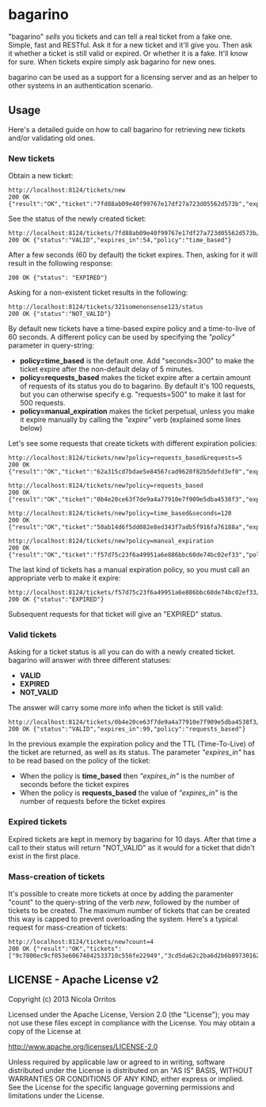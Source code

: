 bagarino
========
"bagarino" _sells_ you tickets and can tell a real ticket from a fake one. Simple, fast and RESTful.
Ask it for a new ticket and it'll give you. Then ask it whether a ticket is still valid or expired. Or whether it is a fake. It'll know for sure.
When tickets expire simply ask bagarino for new ones.

bagarino can be used as a support for a licensing server and as an helper to other systems in an authentication scenario.


Usage
-----
Here's a detailed guide on how to call bagarino for retrieving new tickets and/or validating old ones.

### New tickets
Obtain a new ticket:

    http://localhost:8124/tickets/new
    200 OK {"result":"OK","ticket":"7fd88ab09e40f99767e17df27a723d05562d573b","expires_in":60,"policy":"time_based"}

See the status of the newly created ticket:

    http://localhost:8124/tickets/7fd88ab09e40f99767e17df27a723d05562d573b/status
    200 OK {"status":"VALID","expires_in":54,"policy":"time_based"}

After a few seconds (60 by default) the ticket expires. Then, asking for it will result in the following response:

    200 OK {"status": "EXPIRED"}

Asking for a non-existent ticket results in the following:

    http://localhost:8124/tickets/321somenonsense123/status
    200 OK {"status":"NOT_VALID"}

By default new tickets have a time-based expire policy and a time-to-live of 60 seconds.
A different policy can be used by specifying the _"policy"_ parameter in query-string:
 * **policy=time_based** is the default one. Add "seconds=300" to make the ticket expire after the non-default delay of 5 minutes.
 * **policy=requests_based** makes the ticket expire after a certain amount of requests of its status you do to bagarino. By default it's 100 requests, but you can otherwise specify e.g. "requests=500" to make it last for 500 requests.
 * **policy=manual_expiration** makes the ticket perpetual, unless you make it expire manually by calling the _"expire"_ verb (explained some lines below)

Let's see some requests that create tickets with different expiration policies:

    http://localhost:8124/tickets/new?policy=requests_based&requests=5
    200 OK {"result":"OK","ticket":"62a315cd7bdae5e84567cad9620f82b5defd3ef0","expires_in":5,"policy":"requests_based"}
    
    http://localhost:8124/tickets/new?policy=requests_based
    200 OK {"result":"OK","ticket":"0b4e20ce63f7de9a4a77910e7f909e5dba4538f3","expires_in":100,"policy":"requests_based"}
    
    http://localhost:8124/tickets/new?policy=time_based&seconds=120
    200 OK {"result":"OK","ticket":"50ab14d6f5dd082e8ed343f7adb5f916fa76188a","expires_in":120,"policy":"time_based"}
    
    http://localhost:8124/tickets/new?policy=manual_expiration
    200 OK {"result":"OK","ticket":"f57d75c23f6a49951a6e886bbc60de74bc02ef33","policy":"manual_expiration"}

The last kind of tickets has a manual expiration policy, so you must call an appropriate verb to make it expire:

    http://localhost:8124/tickets/f57d75c23f6a49951a6e886bbc60de74bc02ef33/expire
    200 OK {"status":"EXPIRED"}

Subsequent requests for that ticket will give an "EXPIRED" status.


### Valid tickets
Asking for a ticket status is all you can do with a newly created ticket. bagarino will answer with three different statuses:
 * **VALID**
 * **EXPIRED**
 * **NOT_VALID**

The answer will carry some more info when the ticket is still valid:

    http://localhost:8124/tickets/0b4e20ce63f7de9a4a77910e7f909e5dba4538f3/status
    200 OK {"status":"VALID","expires_in":99,"policy":"requests_based"}

In the previous example the expiration policy and the TTL (Time-To-Live) of the ticket are returned, as well as its status.
The parameter *"expires_in"* has to be read based on the policy of the ticket:
 * When the policy is **time_based** then _"expires_in"_ is the number of seconds before the ticket expires
 * When the policy is **requests_based** the value of _"expires_in"_ is the number of requests before the ticket expires


### Expired tickets
Expired tickets are kept in memory by bagarino for 10 days. After that time a call to their status will return "NOT_VALID" as it would for a ticket that didn't exist in the first place.


### Mass-creation of tickets
It's possible to create more tickets at once by adding the paramenter "count" to the query-string of the verb _new_, followed by the number of tickets to be created.
The maximum number of tickets that can be created this way is capped to prevent overloading the system.
Here's a typical request for mass-creation of tickets:

    http://localhost:8124/tickets/new?count=4
    200 OK {"result":"OK","tickets":["9c7800ec9cf053e60674042533710c556fe22949","3cd5da62c2ba6d2b6b8973016264282f61f4afdd","7207c7effb2bd8fd97b885a4f72492a97e79babf","75a6cf2ba0454dfe74a4d6ce8baa80881fb76005"],"expire_in":60,"policy":"time_based"}



LICENSE - Apache License v2
---------------------------
Copyright (c) 2013 Nicola Orritos

Licensed under the Apache License, Version 2.0 (the "License");
you may not use these files except in compliance with the License.
You may obtain a copy of the License at

   http://www.apache.org/licenses/LICENSE-2.0

Unless required by applicable law or agreed to in writing, software
distributed under the License is distributed on an "AS IS" BASIS,
WITHOUT WARRANTIES OR CONDITIONS OF ANY KIND, either express or implied.
See the License for the specific language governing permissions and
limitations under the License.

